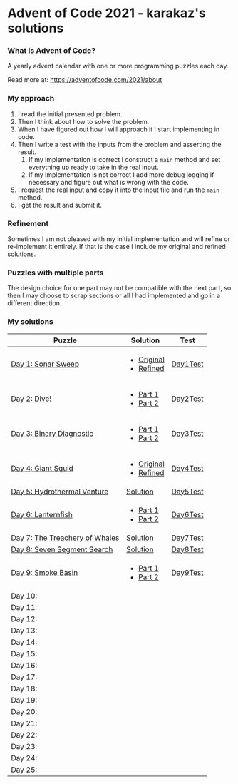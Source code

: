 # Advent of Code 2021 - karakaz's solutions

### What is Advent of Code?

A yearly advent calendar with one or more programming puzzles each day.

Read more at: https://adventofcode.com/2021/about

### My approach

1. I read the initial presented problem.
2. Then I think about how to solve the problem.
3. When I have figured out how I will approach it I start implementing in code.
4. Then I write a test with the inputs from the problem and asserting the result.
   1. If my implementation is correct I construct a `main` method and set everything up ready to take in the real input.
   2. If my implementation is not correct I add more debug logging if necessary and figure out what is wrong with the code.
5. I request the real input and copy it into the input file and run the `main` method.
6. I get the result and submit it.

### Refinement

Sometimes I am not pleased with my initial implementation and will refine or re-implement it entirely. If that is the case I include my original and refined solutions.

### Puzzles with multiple parts

The design choice for one part may not be compatible with the next part, so then I may choose to scrap sections or all I had implemented and go in a different direction.

### My solutions


| Puzzle                                                                | Solution                                                                                                                                                                                                                                                                                                                    | Test                                                                                                                                         |
|-----------------------------------------------------------------------|-----------------------------------------------------------------------------------------------------------------------------------------------------------------------------------------------------------------------------------------------------------------------------------------------------------------------------|----------------------------------------------------------------------------------------------------------------------------------------------|
| [Day 1: Sonar Sweep](https://adventofcode.com/2021/day/1)             | <ul><li>[Original](https://github.com/Karakaz/advent-of-code-2021/blob/master/src/main/kotlin/io/karakaz/adventofcode/y2021/puzzle/day1/Day1Original.kt) </li><li>[Refined](https://github.com/Karakaz/advent-of-code-2021/blob/master/src/main/kotlin/io/karakaz/adventofcode/y2021/puzzle/day1/Day1Refined.kt) </li></ul> | [Day1Test](https://github.com/Karakaz/advent-of-code-2021/blob/master/src/test/kotlin/io/karakaz/adventofcode/y2021/puzzle/day1/Day1Test.kt) |
| [Day 2: Dive!](https://adventofcode.com/2021/day/2)                   | <ul><li>[Part 1](https://github.com/Karakaz/advent-of-code-2021/blob/master/src/main/kotlin/io/karakaz/adventofcode/y2021/puzzle/day2/Day2Part1.kt) </li><li>[Part 2](https://github.com/Karakaz/advent-of-code-2021/blob/master/src/main/kotlin/io/karakaz/adventofcode/y2021/puzzle/day2/Day2Part2.kt) </li></ul>         | [Day2Test](https://github.com/Karakaz/advent-of-code-2021/blob/master/src/test/kotlin/io/karakaz/adventofcode/y2021/puzzle/day2/Day2Test.kt) |
| [Day 3: Binary Diagnostic](https://adventofcode.com/2021/day/3)       | <ul><li>[Part 1](https://github.com/Karakaz/advent-of-code-2021/blob/master/src/main/kotlin/io/karakaz/adventofcode/y2021/puzzle/day3/Day3Part1.kt) </li><li>[Part 2](https://github.com/Karakaz/advent-of-code-2021/blob/master/src/main/kotlin/io/karakaz/adventofcode/y2021/puzzle/day3/Day3Part2.kt) </li></ul>         | [Day3Test](https://github.com/Karakaz/advent-of-code-2021/blob/master/src/test/kotlin/io/karakaz/adventofcode/y2021/puzzle/day3/Day3Test.kt) |
| [Day 4: Giant Squid](https://adventofcode.com/2021/day/4)             | <ul><li>[Original](https://github.com/Karakaz/advent-of-code-2021/blob/master/src/main/kotlin/io/karakaz/adventofcode/y2021/puzzle/day4/Day4Original.kt) </li><li>[Refined](https://github.com/Karakaz/advent-of-code-2021/blob/master/src/main/kotlin/io/karakaz/adventofcode/y2021/puzzle/day4/Day4Refined.kt) </li></ul> | [Day4Test](https://github.com/Karakaz/advent-of-code-2021/blob/master/src/test/kotlin/io/karakaz/adventofcode/y2021/puzzle/day4/Day4Test.kt) |
| [Day 5: Hydrothermal Venture](https://adventofcode.com/2021/day/5)    | [Solution](https://github.com/Karakaz/advent-of-code-2021/blob/master/src/main/kotlin/io/karakaz/adventofcode/y2021/puzzle/day5/Day5.kt)                                                                                                                                                                                    | [Day5Test](https://github.com/Karakaz/advent-of-code-2021/blob/master/src/test/kotlin/io/karakaz/adventofcode/y2021/puzzle/day5/Day5Test.kt) |
| [Day 6: Lanternfish](https://adventofcode.com/2021/day/6)             | <ul><li>[Part 1](https://github.com/Karakaz/advent-of-code-2021/blob/master/src/main/kotlin/io/karakaz/adventofcode/y2021/puzzle/day6/Day6Part1.kt) </li><li>[Part 2](https://github.com/Karakaz/advent-of-code-2021/blob/master/src/main/kotlin/io/karakaz/adventofcode/y2021/puzzle/day6/Day6Part2.kt) </li></ul>         | [Day6Test](https://github.com/Karakaz/advent-of-code-2021/blob/master/src/test/kotlin/io/karakaz/adventofcode/y2021/puzzle/day6/Day6Test.kt) |
| [Day 7: The Treachery of Whales](https://adventofcode.com/2021/day/7) | [Solution](https://github.com/Karakaz/advent-of-code-2021/blob/master/src/main/kotlin/io/karakaz/adventofcode/y2021/puzzle/day7/Day7.kt)                                                                                                                                                                                    | [Day7Test](https://github.com/Karakaz/advent-of-code-2021/blob/master/src/test/kotlin/io/karakaz/adventofcode/y2021/puzzle/day7/Day7Test.kt) |
| [Day 8: Seven Segment Search](https://adventofcode.com/2021/day/8)    | [Solution](https://github.com/Karakaz/advent-of-code-2021/blob/master/src/main/kotlin/io/karakaz/adventofcode/y2021/puzzle/day8/Day8.kt)                                                                                                                                                                                    | [Day8Test](https://github.com/Karakaz/advent-of-code-2021/blob/master/src/test/kotlin/io/karakaz/adventofcode/y2021/puzzle/day8/Day8Test.kt) |
| [Day 9: Smoke Basin](https://adventofcode.com/2021/day/9)             | <ul><li>[Part 1](https://github.com/Karakaz/advent-of-code-2021/blob/master/src/main/kotlin/io/karakaz/adventofcode/y2021/puzzle/day9/Day9Part1.kt) </li><li>[Part 2](https://github.com/Karakaz/advent-of-code-2021/blob/master/src/main/kotlin/io/karakaz/adventofcode/y2021/puzzle/day9/Day9Part2.kt) </li></ul>         | [Day9Test](https://github.com/Karakaz/advent-of-code-2021/blob/master/src/test/kotlin/io/karakaz/adventofcode/y2021/puzzle/day9/Day9Test.kt) |
| Day 10:                                                               |                                                                                                                                                                                                                                                                                                                             |                                                                                                                                              |
| Day 11:                                                               |                                                                                                                                                                                                                                                                                                                             |                                                                                                                                              |
| Day 12:                                                               |                                                                                                                                                                                                                                                                                                                             |                                                                                                                                              |
| Day 13:                                                               |                                                                                                                                                                                                                                                                                                                             |                                                                                                                                              |
| Day 14:                                                               |                                                                                                                                                                                                                                                                                                                             |                                                                                                                                              |
| Day 15:                                                               |                                                                                                                                                                                                                                                                                                                             |                                                                                                                                              |
| Day 16:                                                               |                                                                                                                                                                                                                                                                                                                             |                                                                                                                                              |
| Day 17:                                                               |                                                                                                                                                                                                                                                                                                                             |                                                                                                                                              |
| Day 18:                                                               |                                                                                                                                                                                                                                                                                                                             |                                                                                                                                              |
| Day 19:                                                               |                                                                                                                                                                                                                                                                                                                             |                                                                                                                                              |
| Day 20:                                                               |                                                                                                                                                                                                                                                                                                                             |                                                                                                                                              |
| Day 21:                                                               |                                                                                                                                                                                                                                                                                                                             |                                                                                                                                              |
| Day 22:                                                               |                                                                                                                                                                                                                                                                                                                             |                                                                                                                                              |
| Day 23:                                                               |                                                                                                                                                                                                                                                                                                                             |                                                                                                                                              |
| Day 24:                                                               |                                                                                                                                                                                                                                                                                                                             |                                                                                                                                              |
| Day 25:                                                               |                                                                                                                                                                                                                                                                                                                             |                                                                                                                                              |
